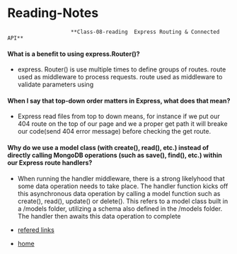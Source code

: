 # Reading-Notes

                        **Class-08-reading  Express Routing & Connected API**
#### What is a benefit to using express.Router()?
* express. Router() is use multiple times to define groups of routes. route used as middleware to process requests. route used as middleware to validate parameters using 
#### When I say that top-down order matters in Express, what does that mean?
* Express read files from top to down means, for instance if we put our 404 route on the top of our page and we a proper get path it will breake our code(send 404 error message) before checking the get route.
#### Why do we use a model class (with create(), read(), etc.) instead of directly calling MongoDB operations (such as save(), find(), etc.) within our Express route handlers?
* When running the handler middleware, there is a strong likelyhood that some data operation needs to take place. The handler function kicks off this asynchronous data operation by calling a model function such as create(), read(), update() or delete(). This refers to a model class built in a /models folder, utilizing a schema also defined in the /models folder. The handler then awaits this data operation to complete

* [refered links](https://expressjs.com/en/guide/writing-middleware.html)


* [home](https://eyob1984.github.io/reading-notes/)

